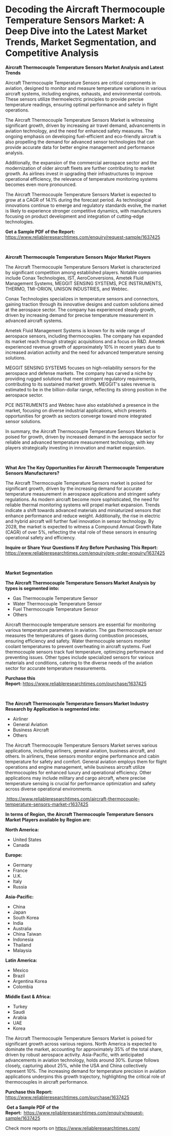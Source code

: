 <p><h1>Decoding the Aircraft Thermocouple Temperature Sensors Market: A Deep Dive into the Latest Market Trends, Market Segmentation, and Competitive Analysis</h1></p><p><strong>Aircraft Thermocouple Temperature Sensors Market Analysis and Latest Trends</strong></p>
<p><p>Aircraft Thermocouple Temperature Sensors are critical components in aviation, designed to monitor and measure temperature variations in various aircraft systems, including engines, exhausts, and environmental controls. These sensors utilize thermoelectric principles to provide precise temperature readings, ensuring optimal performance and safety in flight operations.</p><p>The Aircraft Thermocouple Temperature Sensors Market is witnessing significant growth, driven by increasing air travel demand, advancements in aviation technology, and the need for enhanced safety measures. The ongoing emphasis on developing fuel-efficient and eco-friendly aircraft is also propelling the demand for advanced sensor technologies that can provide accurate data for better engine management and performance analysis.</p><p>Additionally, the expansion of the commercial aerospace sector and the modernization of older aircraft fleets are further contributing to market growth. As airlines invest in upgrading their infrastructures to improve operational efficiency, the relevance of temperature monitoring systems becomes even more pronounced.</p><p>The Aircraft Thermocouple Temperature Sensors Market is expected to grow at a CAGR of 14.1% during the forecast period. As technological innovations continue to emerge and regulatory standards evolve, the market is likely to experience stronger competitive dynamics, with manufacturers focusing on product development and integration of cutting-edge technologies.</p></p>
<p><strong>Get a Sample PDF of the Report:&nbsp;</strong> <a href="https://www.reliableresearchtimes.com/enquiry/request-sample/1637425?utm_campaign=2326&utm_medium=2&utm_source=Github&utm_content=ia&utm_term=23032025&utm_id=aircraft-thermocouple-temperature-sensors">https://www.reliableresearchtimes.com/enquiry/request-sample/1637425</a></p>
<p>&nbsp;</p>
<p><strong>Aircraft Thermocouple Temperature Sensors Major Market Players</strong></p>
<p><p>The Aircraft Thermocouple Temperature Sensors Market is characterized by significant competition among established players. Notable companies include Conax Technologies, IST, AeroConversions, Ametek Fluid Management Systems, MEGGIT SENSING SYSTEMS, PCE INSTRUMENTS, THERMO, TMI-ORION, UNISON INDUSTRIES, and Webtec. </p><p>Conax Technologies specializes in temperature sensors and connectors, gaining traction through its innovative designs and custom solutions aimed at the aerospace sector. The company has experienced steady growth, driven by increasing demand for precise temperature measurement in advanced aircraft systems.</p><p>Ametek Fluid Management Systems is known for its wide range of aerospace sensors, including thermocouples. The company has expanded its market reach through strategic acquisitions and a focus on R&D. Ametek experienced revenue growth of approximately 10% in recent years due to increased aviation activity and the need for advanced temperature sensing solutions.</p><p>MEGGIT SENSING SYSTEMS focuses on high-reliability sensors for the aerospace and defense markets. The company has carved a niche by providing rugged solutions that meet stringent regulatory requirements, contributing to its sustained market growth. MEGGIT's sales revenue is estimated to be in the billion-dollar range, reflecting its strong position in the aerospace sector.</p><p>PCE INSTRUMENTS and Webtec have also established a presence in the market, focusing on diverse industrial applications, which presents opportunities for growth as sectors converge toward more integrated sensor solutions. </p><p>In summary, the Aircraft Thermocouple Temperature Sensors Market is poised for growth, driven by increased demand in the aerospace sector for reliable and advanced temperature measurement technology, with key players strategically investing in innovation and market expansion.</p></p>
<p>&nbsp;</p>
<p><strong>What Are The Key Opportunities For Aircraft Thermocouple Temperature Sensors Manufacturers?</strong></p>
<p><p>The Aircraft Thermocouple Temperature Sensors market is poised for significant growth, driven by the increasing demand for accurate temperature measurement in aerospace applications and stringent safety regulations. As modern aircraft become more sophisticated, the need for reliable thermal monitoring systems will propel market expansion. Trends indicate a shift towards advanced materials and miniaturized sensors that enhance performance and reduce weight. Additionally, the rise in electric and hybrid aircraft will further fuel innovation in sensor technology. By 2028, the market is expected to witness a Compound Annual Growth Rate (CAGR) of over 5%, reflecting the vital role of these sensors in ensuring operational safety and efficiency.</p></p>
<p><strong>Inquire or Share Your Questions If Any Before Purchasing This Report:</strong> <a href="https://www.reliableresearchtimes.com/enquiry/pre-order-enquiry/1637425?utm_campaign=2326&utm_medium=2&utm_source=Github&utm_content=ia&utm_term=23032025&utm_id=aircraft-thermocouple-temperature-sensors">https://www.reliableresearchtimes.com/enquiry/pre-order-enquiry/1637425</a></p>
<p>&nbsp;</p>
<p><strong>Market Segmentation</strong></p>
<p><strong>The Aircraft Thermocouple Temperature Sensors Market Analysis by types is segmented into:</strong></p>
<p><ul><li>Gas Thermocouple Temperature Sensor</li><li>Water Thermocouple Temperature Sensor</li><li>Fuel Thermocouple Temperature Sensor</li><li>Others</li></ul></p>
<p><p>Aircraft thermocouple temperature sensors are essential for monitoring various temperature parameters in aviation. The gas thermocouple sensor measures the temperatures of gases during combustion processes, ensuring efficiency and safety. Water thermocouple sensors monitor coolant temperatures to prevent overheating in aircraft systems. Fuel thermocouple sensors track fuel temperature, optimizing performance and preventing issues. Other types include specialized sensors for various materials and conditions, catering to the diverse needs of the aviation sector for accurate temperature measurements.</p></p>
<p><strong>Purchase this Report:&nbsp;</strong><a href="https://www.reliableresearchtimes.com/purchase/1637425?utm_campaign=2326&utm_medium=2&utm_source=Github&utm_content=ia&utm_term=23032025&utm_id=aircraft-thermocouple-temperature-sensors">https://www.reliableresearchtimes.com/purchase/1637425</a></p>
<p>&nbsp;</p>
<p><strong>The Aircraft Thermocouple Temperature Sensors Market Industry Research by Application is segmented into:</strong></p>
<p><ul><li>Airliner</li><li>General Aviation</li><li>Business Aircraft</li><li>Others</li></ul></p>
<p><p>The Aircraft Thermocouple Temperature Sensors Market serves various applications, including airliners, general aviation, business aircraft, and others. In airliners, these sensors monitor engine performance and cabin temperature for safety and comfort. General aviation employs them for flight operations and engine management, while business aircraft utilize thermocouples for enhanced luxury and operational efficiency. Other applications may include military and cargo aircraft, where precise temperature sensing is crucial for performance optimization and safety across diverse operational environments.</p></p>
<p><a href="https://www.reliableresearchtimes.com/aircraft-thermocouple-temperature-sensors-market-r1637425?utm_campaign=2326&utm_medium=2&utm_source=Github&utm_content=ia&utm_term=23032025&utm_id=aircraft-thermocouple-temperature-sensors">&nbsp;https://www.reliableresearchtimes.com/aircraft-thermocouple-temperature-sensors-market-r1637425</a></p>
<p><strong>In terms of Region, the Aircraft Thermocouple Temperature Sensors Market Players available by Region are:</strong></p>
<p>
    <p> <strong> North America: </strong>
        <ul>
            <li>United States</li>
            <li>Canada</li>
        </ul>
        </p> 
    <p> <strong> Europe: </strong>
        <ul>
            <li>Germany</li>
            <li>France</li>
            <li>U.K.</li>
            <li>Italy</li>
            <li>Russia</li>
        </ul>
        </p> 
    <p> <strong> Asia-Pacific: </strong>
        <ul>
            <li>China</li>
            <li>Japan</li>
            <li>South Korea</li>
            <li>India</li>
            <li>Australia</li>
            <li>China Taiwan</li>
            <li>Indonesia</li>
            <li>Thailand</li>
            <li>Malaysia</li>
        </ul>
        </p> 
    <p> <strong> Latin America: </strong>
        <ul>
            <li>Mexico</li>
            <li>Brazil</li>
            <li>Argentina Korea</li>
            <li>Colombia</li>
        </ul>
        </p> 
    <p> <strong> Middle East & Africa: </strong>
        <ul>
            <li>Turkey</li>
            <li>Saudi</li>
            <li>Arabia</li>
            <li>UAE</li>
            <li>Korea</li>
        </ul>
    </p>
    </p>
<p><p>The Aircraft Thermocouple Temperature Sensors Market is poised for significant growth across various regions. North America is expected to dominate the market, accounting for approximately 35% of the total share, driven by robust aerospace activity. Asia-Pacific, with anticipated advancements in aviation technology, holds around 30%. Europe follows closely, capturing about 25%, while the USA and China collectively represent 10%. The increasing demand for temperature precision in aviation applications underpins this growth trajectory, highlighting the critical role of thermocouples in aircraft performance.</p></p>
<p><strong>Purchase this Report: </strong><a href="https://www.reliableresearchtimes.com/purchase/1637425?utm_campaign=2326&utm_medium=2&utm_source=Github&utm_content=ia&utm_term=23032025&utm_id=aircraft-thermocouple-temperature-sensors">https://www.reliableresearchtimes.com/purchase/1637425</a></p>
<p>&nbsp;<strong>Get a Sample PDF of the Report:&nbsp;&nbsp;</strong><a href="https://www.reliableresearchtimes.com/enquiry/request-sample/1637425?utm_campaign=2326&utm_medium=2&utm_source=Github&utm_content=ia&utm_term=23032025&utm_id=aircraft-thermocouple-temperature-sensors">https://www.reliableresearchtimes.com/enquiry/request-sample/1637425</a></p>
<p><strong></strong></p>
<p>Check more reports on <a href="https://www.reliableresearchtimes.com/?utm_campaign=2326&utm_medium=2&utm_source=Github&utm_content=ia&utm_term=23032025&utm_id=aircraft-thermocouple-temperature-sensors">https://www.reliableresearchtimes.com/</a></p>